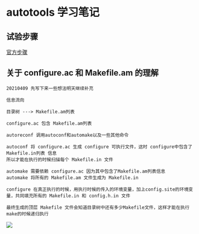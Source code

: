 # autotools 学习笔记

## 试验步骤

[官方步骤](https://www.gnu.org/software/automake/manual/automake.html#Creating-amhello)

## 关于 configure.ac 和 Makefile.am 的理解

    20210409 先写下来一些想法明天继续补充
    
    信息流向

    目录树 ---> Makefile.am列表

    configure.ac 包含 Makefile.am列表

    autoreconf 调用autoconf和automake以及一些其他命令

    autoconf 将 configure.ac 生成 configure 可执行文件，这时 configure中包含了 Makefile.in列表 信息
    所以才能在执行的时候扫描每个 Makefile.in 文件

    automake 需要依赖 configure.ac 因为其中包含了Makefile.am列表信息
    automake 将所有的 Makefile.am 文件生成为 Makefile.in

    configure 在真正执行的时候，用执行时候的传入的环境变量，加上config.site的环境变量，共同填充所有的 Makefile.in 和 config.h.in 文件

    最终生成的顶层 Makefile 文件会知道目录树中还有多少Makefile文件，这样才能在执行make的时候递归执行

![](https://raw.githubusercontent.com/freelw/linux_learn_diary/master/amhello/img/autotool-min.png)
